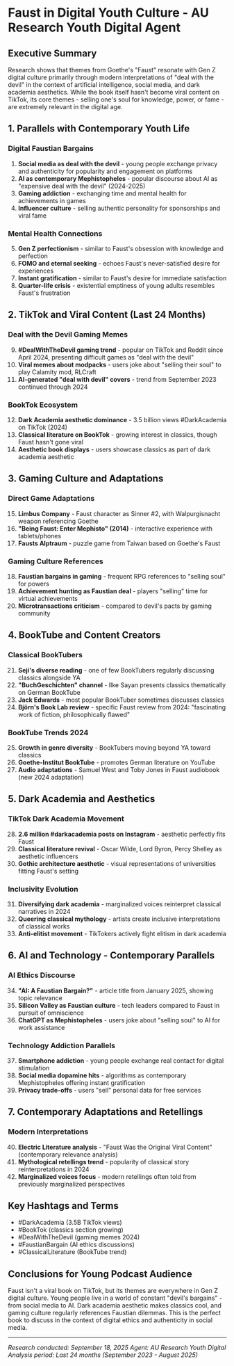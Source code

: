 # Faust in Digital Youth Culture - AU Research Youth Digital Agent

## Executive Summary

Research shows that themes from Goethe's "Faust" resonate with Gen Z digital culture primarily through modern interpretations of "deal with the devil" in the context of artificial intelligence, social media, and dark academia aesthetics. While the book itself hasn't become viral content on TikTok, its core themes - selling one's soul for knowledge, power, or fame - are extremely relevant in the digital age.

## 1. Parallels with Contemporary Youth Life

### Digital Faustian Bargains
1. **Social media as deal with the devil** - young people exchange privacy and authenticity for popularity and engagement on platforms
2. **AI as contemporary Mephistopheles** - popular discourse about AI as "expensive deal with the devil" (2024-2025)
3. **Gaming addiction** - exchanging time and mental health for achievements in games
4. **Influencer culture** - selling authentic personality for sponsorships and viral fame

### Mental Health Connections
5. **Gen Z perfectionism** - similar to Faust's obsession with knowledge and perfection
6. **FOMO and eternal seeking** - echoes Faust's never-satisfied desire for experiences
7. **Instant gratification** - similar to Faust's desire for immediate satisfaction
8. **Quarter-life crisis** - existential emptiness of young adults resembles Faust's frustration

## 2. TikTok and Viral Content (Last 24 Months)

### Deal with the Devil Gaming Memes
9. **#DealWithTheDevil gaming trend** - popular on TikTok and Reddit since April 2024, presenting difficult games as "deal with the devil"
10. **Viral memes about modpacks** - users joke about "selling their soul" to play Calamity mod, RLCraft
11. **AI-generated "deal with devil" covers** - trend from September 2023 continued through 2024

### BookTok Ecosystem
12. **Dark Academia aesthetic dominance** - 3.5 billion views #DarkAcademia on TikTok (2024)
13. **Classical literature on BookTok** - growing interest in classics, though Faust hasn't gone viral
14. **Aesthetic book displays** - users showcase classics as part of dark academia aesthetic

## 3. Gaming Culture and Adaptations

### Direct Game Adaptations
15. **Limbus Company** - Faust character as Sinner #2, with Walpurgisnacht weapon referencing Goethe
16. **"Being Faust: Enter Mephisto" (2014)** - interactive experience with tablets/phones
17. **Fausts Alptraum** - puzzle game from Taiwan based on Goethe's Faust

### Gaming Culture References
18. **Faustian bargains in gaming** - frequent RPG references to "selling soul" for powers
19. **Achievement hunting as Faustian deal** - players "selling" time for virtual achievements
20. **Microtransactions criticism** - compared to devil's pacts by gaming community

## 4. BookTube and Content Creators

### Classical BookTubers
21. **Seji's diverse reading** - one of few BookTubers regularly discussing classics alongside YA
22. **"BuchGeschichten" channel** - Ilke Sayan presents classics thematically on German BookTube
23. **Jack Edwards** - most popular BookTuber sometimes discusses classics
24. **Björn's Book Lab review** - specific Faust review from 2024: "fascinating work of fiction, philosophically flawed"

### BookTube Trends 2024
25. **Growth in genre diversity** - BookTubers moving beyond YA toward classics
26. **Goethe-Institut BookTube** - promotes German literature on YouTube
27. **Audio adaptations** - Samuel West and Toby Jones in Faust audiobook (new 2024 adaptation)

## 5. Dark Academia and Aesthetics

### TikTok Dark Academia Movement
28. **2.6 million #darkacademia posts on Instagram** - aesthetic perfectly fits Faust
29. **Classical literature revival** - Oscar Wilde, Lord Byron, Percy Shelley as aesthetic influencers
30. **Gothic architecture aesthetic** - visual representations of universities fitting Faust's setting

### Inclusivity Evolution
31. **Diversifying dark academia** - marginalized voices reinterpret classical narratives in 2024
32. **Queering classical mythology** - artists create inclusive interpretations of classical works
33. **Anti-elitist movement** - TikTokers actively fight elitism in dark academia

## 6. AI and Technology - Contemporary Parallels

### AI Ethics Discourse
34. **"AI: A Faustian Bargain?"** - article title from January 2025, showing topic relevance
35. **Silicon Valley as Faustian culture** - tech leaders compared to Faust in pursuit of omniscience
36. **ChatGPT as Mephistopheles** - users joke about "selling soul" to AI for work assistance

### Technology Addiction Parallels
37. **Smartphone addiction** - young people exchange real contact for digital stimulation
38. **Social media dopamine hits** - algorithms as contemporary Mephistopheles offering instant gratification
39. **Privacy trade-offs** - users "sell" personal data for free services

## 7. Contemporary Adaptations and Retellings

### Modern Interpretations
40. **Electric Literature analysis** - "Faust Was the Original Viral Content" (contemporary relevance analysis)
41. **Mythological retellings trend** - popularity of classical story reinterpretations in 2024
42. **Marginalized voices focus** - modern retellings often told from previously marginalized perspectives

## Key Hashtags and Terms
- #DarkAcademia (3.5B TikTok views)
- #BookTok (classics section growing)
- #DealWithTheDevil (gaming memes 2024)
- #FaustianBargain (AI ethics discussions)
- #ClassicalLiterature (BookTube trend)

## Conclusions for Young Podcast Audience

Faust isn't a viral book on TikTok, but its themes are everywhere in Gen Z digital culture. Young people live in a world of constant "devil's bargains" - from social media to AI. Dark academia aesthetic makes classics cool, and gaming culture regularly references Faustian dilemmas. This is the perfect book to discuss in the context of digital ethics and authenticity in social media.

---

*Research conducted: September 18, 2025
Agent: AU Research Youth Digital
Analysis period: Last 24 months (September 2023 - August 2025)*
